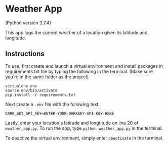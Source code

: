 # Weather App

(Python version 3.7.4)

This app logs the current weather of a location given its latitude and longitude. 

## Instructions
To use, first create and launch a virtual environment and install packages in requirements.txt file by typing the following in the terminal. (Make sure you're in the same folder as the project)

```
virtualenv env
source env/bin/activate
pip install -r requirements.txt
```

Next create a `.env` file with the following text.

```
DARK_SKY_API_KEY=ENTER-YOUR-DARKSKY-API-KEY-HERE
```

Lastly, enter your location's latitude and longtitude on line 20 of `weather_app.py`. To run the app, type `python weather_app.py` in the terminal.

To deactive the virtual environment, simply enter `deactivate` in the terminal. 


